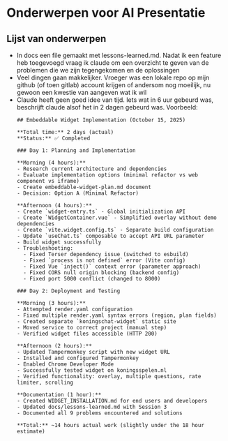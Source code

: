 # Onderwerpen voor AI Presentatie

## Lijst van onderwerpen

- In docs een file gemaakt met lessons-learned.md. Nadat ik een feature heb toegevoegd vraag ik claude om een overzicht te geven van de problemen die we zijn tegengekomen en de oplossingen
- Veel dingen gaan makkelijker. Vroeger was een lokale repo op mijn github (of toen gitlab) account krijgen of andersom nog moeilijk, nu gewoon een kwestie van aangeven wat ik wil
- Claude heeft geen goed idee van tijd. Iets wat in 6 uur gebeurd was, beschrijft claude alsof het in 2 dagen gebeurd was. Voorbeeld:
  ```
  ## Embeddable Widget Implementation (October 15, 2025)

  **Total time:** 2 days (actual)
  **Status:** ✅ Completed

  ### Day 1: Planning and Implementation

  **Morning (4 hours):**
  - Research current architecture and dependencies
  - Evaluate implementation options (minimal refactor vs web component vs iframe)
  - Create embeddable-widget-plan.md document
  - Decision: Option A (Minimal Refactor)

  **Afternoon (4 hours):**
  - Create `widget-entry.ts` - Global initialization API
  - Create `WidgetContainer.vue` - Simplified overlay without demo dependencies
  - Create `vite.widget.config.ts` - Separate build configuration
  - Update `useChat.ts` composable to accept API URL parameter
  - Build widget successfully
  - Troubleshooting:
    - Fixed Terser dependency issue (switched to esbuild)
    - Fixed `process is not defined` error (Vite config)
    - Fixed Vue `inject()` context error (parameter approach)
    - Fixed CORS null origin blocking (backend config)
    - Fixed port 5000 conflict (changed to 8000)

  ### Day 2: Deployment and Testing

  **Morning (3 hours):**
  - Attempted render.yaml configuration
  - Fixed multiple render.yaml syntax errors (region, plan fields)
  - Created separate `koningschat-widget` static site
  - Moved service to correct project (manual step)
  - Verified widget files accessible (HTTP 200)

  **Afternoon (2 hours):**
  - Updated Tampermonkey script with new widget URL
  - Installed and configured Tampermonkey
  - Enabled Chrome Developer Mode
  - Successfully tested widget on koningsspelen.nl
  - Verified functionality: overlay, multiple questions, rate limiter, scrolling

  **Documentation (1 hour):**
  - Created WIDGET_INSTALLATION.md for end users and developers
  - Updated docs/lessons-learned.md with Session 3
  - Documented all 9 problems encountered and solutions

  **Total:** ~14 hours actual work (slightly under the 18 hour estimate)
  ```
